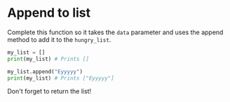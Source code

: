 # Append to list

Complete this function so it takes the `data` parameter and
uses the append method to add it to the `hungry_list`. 

```python
my_list = []
print(my_list) # Prints []

my_list.append("Eyyyyy")
print(my_list) # Prints ["Eyyyyy"]
```

Don't forget to return the list!
